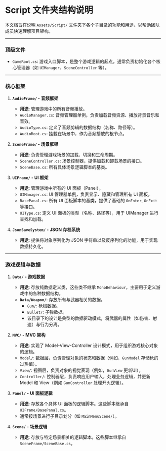# Script 文件夹结构说明

本文档旨在说明 `Assets/Script/` 文件夹下各个子目录的功能和用途，以帮助团队成员快速理解项目架构。

---

### 顶级文件

-   `GameRoot.cs`: 游戏入口脚本，是整个游戏逻辑的起点。通常负责初始化各个核心管理器（如 `UIManager`、`SceneController` 等）。

---

### 核心框架

1.  **`AudioFrame/` - 音频框架**
    -   **用途**: 管理游戏中的所有音频播放。
    -   `AudioManager.cs`: 音频管理器单例，负责加载音频资源、播放背景音乐和音效。
    -   `AudioType.cs`: 定义了音频剪辑的数据结构（名称、路径等）。
    -   `AudioRoot.cs`: 挂载在场景中，作为音频播放的根节点。

2. **`SceneFrame/` - 场景框架**
    -   **用途**: 负责管理游戏场景的加载、切换和生命周期。
    -   `SceneController.cs`: 场景控制器，提供加载和卸载场景的接口。
    -   `SceneBase.cs`: 所有具体场景逻辑脚本的基类。

3. **`UIFrame/` - UI 框架**
    - **用途**: 管理游戏中所有的 UI 面板（Panel）。
    - `UIManager.cs`: UI 管理器单例，负责显示、隐藏和管理所有 UI 面板。
    -   `BasePanal.cs`: 所有 UI 面板脚本的基类，提供了基础的 `OnEnter`, `OnExit` 等接口。
    -   `UIType.cs`: 定义 UI 面板的类型（名称、路径等），用于 UIManager 进行查找和加载。

4.  **`JsonSaveSystem/` - JSON 存档系统**
    -   **用途**: 提供将对象序列化为 JSON 字符串以及反序列化的功能，用于实现数据持久化。

---

### 游戏逻辑与数据

1.  **`Data/` - 游戏数据**
    -   **用途**: 存放纯数据定义类，这些类不继承 `MonoBehaviour`，主要用于定义游戏中的各种数据结构。
    -   **`Data/Weapon/`**: 存放所有与武器相关的数据。
        -   `Gun/`: 枪械数据。
        -   `Bullet/`: 子弹数据。
        -   该目录下的设计是典型的数据驱动模式，将武器的属性（如伤害、射速）与行为分离。

2.  **`MVC/` - MVC 架构**
    -   **用途**: 实现了 Model-View-Controller 设计模式，用于组织游戏核心对象的逻辑。
    -   `Model/`: 数据层，负责管理对象的状态和数据（例如，`GunModel` 存储枪的过热值）。
    -   `View/`: 视图层，负责对象的视觉表现（例如，`GunView` 更新UI）。
    -   `Controller/`: 控制器层，负责响应用户输入，处理业务逻辑，并更新 Model 和 View（例如 `GunController` 处理开火逻辑）。

3.  **`Panel/` - UI 面板逻辑**
    -   **用途**: 存放各个具体 UI 面板的逻辑脚本。这些脚本继承自 `UIFrame/BasePanal.cs`。
    -   通常按场景进行子目录划分（如 `MainMenuScene/`）。

4.  **`Scene/` - 场景逻辑**
    -   **用途**: 存放与特定场景相关的逻辑脚本。这些脚本继承自 `SceneFrame/SceneBase.cs`。
